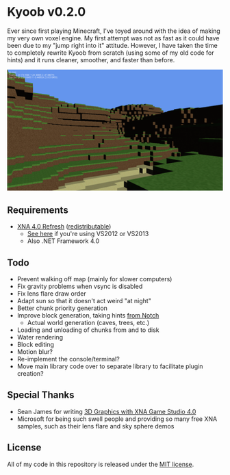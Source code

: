 # Kyoob v0.2.0

Ever since first playing Minecraft, I've toyed around with the idea of making
my very own voxel engine. My first attempt was not as fast as it could have
been due to my "jump right into it" attitude. However, I have taken the time
to completely rewrite Kyoob from scratch (using some of my old code for hints)
and it runs cleaner, smoother, and faster than before.

[![screenshot of Kyoob](kyoob.png)](kyoob.png)

## Requirements

* [XNA 4.0 Refresh](http://www.microsoft.com/en-us/download/details.aspx?id=27599) ([redistributable](http://www.microsoft.com/en-us/download/details.aspx?id=27598))
  * [See here](http://what-ev.net/2014/02/19/the-xna-enabler-app-xna-in-visual-studio-2012-2013/)
    if you're using VS2012 or VS2013
  * Also .NET Framework 4.0

## Todo

* Prevent walking off map (mainly for slower computers)
* Fix gravity problems when vsync is disabled
* Fix lens flare draw order
* Adapt sun so that it doesn't act weird "at night"
* Better chunk priority generation
* Improve block generation, taking hints [from Notch](http://n0tch.tumblr.com/post/4231184692/terrain-generation-part-1)
  * Actual world generation (caves, trees, etc.)
* Loading and unloading of chunks from and to disk
* Water rendering
* Block editing
* Motion blur?
* Re-implement the console/terminal?
* Move main library code over to separate library to facilitate plugin creation?

## Special Thanks

* Sean James for writing [3D Graphics with XNA Game Studio 4.0](http://www.amazon.com/Graphics-XNA-Game-Studio-4-0/dp/1849690049)
* Microsoft for being such swell people and providing so many free XNA samples,
  such as their lens flare and sky sphere demos

## License

All of my code in this repository is released under the [MIT license](license.md).